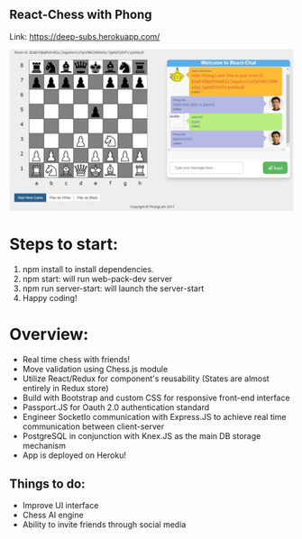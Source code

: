 ## React-Chess with Phong

Link: https://deep-subs.herokuapp.com/

![screenshot](./gamescreen.png)

# Steps to start:
1. npm install to install dependencies.
2. npm start: will run web-pack-dev server
3. npm run server-start: will launch the server-start
4. Happy coding!

# Overview:
- Real time chess with friends!
- Move validation using Chess.js module
- Utilize React/Redux for component's reusability (States are almost entirely in Redux store)
- Build with Bootstrap and custom CSS for responsive front-end interface
- Passport.JS for Oauth 2.0 authentication standard
- Engineer SocketIo communication with Express.JS to achieve real time communication between client-server
- PostgreSQL in conjunction with Knex.JS as the main DB storage mechanism
- App is deployed on Heroku!

## Things to do:
- Improve UI interface
- Chess AI engine
- Ability to invite friends through social media
